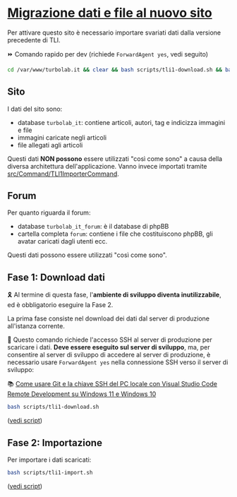 # [Migrazione dati e file al nuovo sito](https://github.com/TurboLabIt/TurboLab.it/blob/main/docs/tli1-migration.md)

Per attivare questo sito è necessario importare svariati dati dalla versione precedente di TLI.

⏩ Comando rapido per dev (richiede `ForwardAgent yes`, vedi seguito)

````bash
cd /var/www/turbolab.it && clear && bash scripts/tli1-download.sh && bash scripts/tli1-import.sh

````


## Sito

I dati del sito sono:

- database `turbolab_it`: contiene articoli, autori, tag e indicizza immagini e file
- immagini caricate negli articoli
- file allegati agli articoli

Questi dati **NON possono** essere utilizzati "così come sono" a causa della diversa architettura dell'applicazione. Vanno invece importati tramite [src/Command/TLI1ImporterCommand](https://github.com/TurboLabIt/TurboLab.it/blob/main/src/Command/TLI1ImporterCommand.php).


## Forum

Per quanto riguarda il forum:

- database `turbolab_it_forum`: è il database di phpBB
- cartella completa `forum`: contiene i file che costituiscono phpBB, gli avatar caricati dagli utenti ecc.

Questi dati possono essere utilizzati "così come sono".


## Fase 1: Download dati

🎗️ Al termine di questa fase, l'**ambiente di sviluppo diventa inutilizzabile**, ed è obbligatorio eseguire la Fase 2.

La prima fase consiste nel download dei dati dal server di produzione all'istanza corrente.

🛑 Questo comando richiede l'accesso SSH al server di produzione per scaricare i dati. **Deve essere eseguito sul server di sviluppo**, ma, per consentire al server di sviluppo di accedere al server di produzione, è necessario usare `ForwardAgent yes` nella connessione SSH verso il server di sviluppo:

📚 [Come usare Git e la chiave SSH del PC locale con Visual Studio Code Remote Development su Windows 11 e Windows 10](https://turbolab.it/3788)

````bash
bash scripts/tli1-download.sh

````

([vedi script](https://github.com/TurboLabIt/TurboLab.it/blob/main/scripts/tli1-download.sh))


## Fase 2: Importazione

Per importare i dati scaricati:

````bash
bash scripts/tli1-import.sh

````

([vedi script](https://github.com/TurboLabIt/TurboLab.it/blob/main/scripts/tli1-import.sh))
